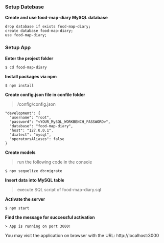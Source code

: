 ### Setup Datebase

**Create and use food-map-diary MySQL database**

```
drop database if exists food-map-diary;
create database food-map-diary;
use food-map-diary;
```

### Setup App

**Enter the project folder**

```
$ cd food-map-diary
```

**Install packages via npm**

```
$ npm install
```

**Create config.json file in confile folder**

> /config/config.json
```
"development": {
  "username": "root",
  "password": "<YOUR_MySQL_WORKBENCH_PASSWORD>",
  "database": "food-map-diary",
  "host": "127.0.0.1",
  "dialect": "mysql",
  "operatorsAliases": false
}

```

**Create models**

> run the following code in the console
```
$ npx sequelize db:migrate
```

**Insert data into MySQL table**
> execute SQL script of food-map-diary.sql 


**Activate the server**

```
$ npm start
```

**Find the message for successful activation**

```
> App is running on port 3000!
```
You may visit the application on browser with the URL: http://localhost:3000
